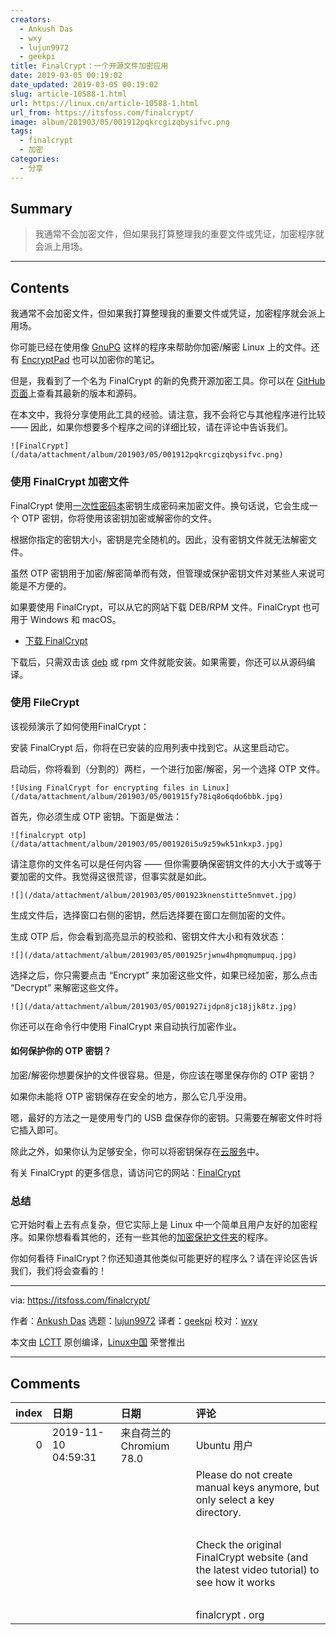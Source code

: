 ```yaml
---
creators:
  - Ankush Das
  - wxy
  - lujun9972
  - geekpi
title: FinalCrypt：一个开源文件加密应用
date: 2019-03-05 00:19:02
date_updated: 2019-03-05 00:19:02
slug: article-10588-1.html
url: https://linux.cn/article-10588-1.html
url_from: https://itsfoss.com/finalcrypt/
image: album/201903/05/001912pqkrcgizqbysifvc.png
tags:
  - finalcrypt
  - 加密
categories:
  - 分享
---
```


## Summary

> 我通常不会加密文件，但如果我打算整理我的重要文件或凭证，加密程序就会派上用场。

***

<!-- more -->

## Contents

我通常不会加密文件，但如果我打算整理我的重要文件或凭证，加密程序就会派上用场。

你可能已经在使用像 [GnuPG](https://www.gnupg.org/) 这样的程序来帮助你加密/解密 Linux 上的文件。还有 [EncryptPad](https://itsfoss.com/encryptpad-encrypted-text-editor-linux/) 也可以加密你的笔记。

但是，我看到了一个名为 FinalCrypt 的新的免费开源加密工具。你可以在 [GitHub 页面](https://github.com/ron-from-nl/FinalCrypt)上查看其最新的版本和源码。

在本文中，我将分享使用此工具的经验。请注意，我不会将它与其他程序进行比较 —— 因此，如果你想要多个程序之间的详细比较，请在评论中告诉我们。

`![FinalCrypt](/data/attachment/album/201903/05/001912pqkrcgizqbysifvc.png)`

### 使用 FinalCrypt 加密文件

FinalCrypt 使用[一次性密码本](https://en.wikipedia.org/wiki/One-time_pad)密钥生成密码来加密文件。换句话说，它会生成一个 OTP 密钥，你将使用该密钥加密或解密你的文件。

根据你指定的密钥大小，密钥是完全随机的。因此，没有密钥文件就无法解密文件。

虽然 OTP 密钥用于加密/解密简单而有效，但管理或保护密钥文件对某些人来说可能是不方便的。

如果要使用 FinalCrypt，可以从它的网站下载 DEB/RPM 文件。FinalCrypt 也可用于 Windows 和 macOS。

* [下载 FinalCrypt](https://sites.google.com/site/ronuitholland/home/finalcrypt)

下载后，只需双击该 [deb](https://itsfoss.com/install-deb-files-ubuntu/) 或 rpm 文件就能安装。如果需要，你还可以从源码编译。

### 使用 FileCrypt

该视频演示了如何使用FinalCrypt：

安装 FinalCrypt 后，你将在已安装的应用列表中找到它。从这里启动它。

启动后，你将看到（分割的）两栏，一个进行加密/解密，另一个选择 OTP 文件。

`![Using FinalCrypt for encrypting files in Linux](/data/attachment/album/201903/05/001915fy78iq8o6qdo6bbk.jpg)`

首先，你必须生成 OTP 密钥。下面是做法：

`![finalcrypt otp](/data/attachment/album/201903/05/001920i5u9z59wk51nkxp3.jpg)`

请注意你的文件名可以是任何内容 —— 但你需要确保密钥文件的大小大于或等于要加密的文件。我觉得这很荒谬，但事实就是如此。

`![](/data/attachment/album/201903/05/001923knenstitte5nmvet.jpg)`

生成文件后，选择窗口右侧的密钥，然后选择要在窗口左侧加密的文件。

生成 OTP 后，你会看到高亮显示的校验和、密钥文件大小和有效状态：

`![](/data/attachment/album/201903/05/001925rjwnw4hpmqmumpuq.jpg)`

选择之后，你只需要点击 “Encrypt” 来加密这些文件，如果已经加密，那么点击 “Decrypt” 来解密这些文件。

`![](/data/attachment/album/201903/05/001927ijdpn8jc18jjk8tz.jpg)`

你还可以在命令行中使用 FinalCrypt 来自动执行加密作业。

#### 如何保护你的 OTP 密钥？

加密/解密你想要保护的文件很容易。但是，你应该在哪里保存你的 OTP 密钥？

如果你未能将 OTP 密钥保存在安全的地方，那么它几乎没用。

嗯，最好的方法之一是使用专门的 USB 盘保存你的密钥。只需要在解密文件时将它插入即可。

除此之外，如果你认为足够安全，你可以将密钥保存在[云服务](https://itsfoss.com/cloud-services-linux/)中。

有关 FinalCrypt 的更多信息，请访问它的网站：[FinalCrypt](https://sites.google.com/site/ronuitholland/home/finalcrypt)

### 总结

它开始时看上去有点复杂，但它实际上是 Linux 中一个简单且用户友好的加密程序。如果你想看看其他的，还有一些其他的[加密保护文件夹](https://itsfoss.com/password-protect-folder-linux/)的程序。

你如何看待 FinalCrypt？你还知道其他类似可能更好的程序么？请在评论区告诉我们，我们将会查看的！

---

via: <https://itsfoss.com/finalcrypt/>

作者：[Ankush Das](https://itsfoss.com/author/ankush/) 选题：[lujun9972](https://github.com/lujun9972) 译者：[geekpi](https://github.com/geekpi) 校对：[wxy](https://github.com/wxy)

本文由 [LCTT](https://github.com/LCTT/TranslateProject) 原创编译，[Linux中国](https://linux.cn/) 荣誉推出

***

## Comments

|   index | 日期                | 日期                                 | 评论                                                                                            |
|--------:|:--------------------|:-------------------------------------|:------------------------------------------------------------------------------------------------|
|       0 | 2019-11-10 04:59:31 | 来自荷兰的 Chromium 78.0|Ubuntu 用户 | FinalCrypt now automatically creates one-time pad keys.<br />                                   |
|         |                     |                                      | Please do not create manual keys anymore, but only select a key directory. <br />               |
|         |                     |                                      | <br />                                                                                          |
|         |                     |                                      | Check the original FinalCrypt website (and the latest video tutorial) to see how it works<br /> |
|         |                     |                                      | <br />                                                                                          |
|         |                     |                                      | finalcrypt . org                                                                                |
